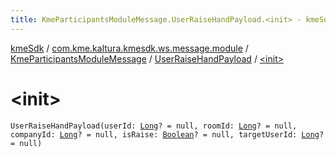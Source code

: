```yaml
---
title: KmeParticipantsModuleMessage.UserRaiseHandPayload.<init> - kmeSdk
---
```


[kmeSdk](../../../index.html) / [com.kme.kaltura.kmesdk.ws.message.module](../../index.html) / [KmeParticipantsModuleMessage](../index.html) / [UserRaiseHandPayload](index.html) / [&lt;init&gt;](./-init-.html)

# &lt;init&gt;

`UserRaiseHandPayload(userId: `[`Long`](https://kotlinlang.org/api/latest/jvm/stdlib/kotlin/-long/index.html)`? = null, roomId: `[`Long`](https://kotlinlang.org/api/latest/jvm/stdlib/kotlin/-long/index.html)`? = null, companyId: `[`Long`](https://kotlinlang.org/api/latest/jvm/stdlib/kotlin/-long/index.html)`? = null, isRaise: `[`Boolean`](https://kotlinlang.org/api/latest/jvm/stdlib/kotlin/-boolean/index.html)`? = null, targetUserId: `[`Long`](https://kotlinlang.org/api/latest/jvm/stdlib/kotlin/-long/index.html)`? = null)`